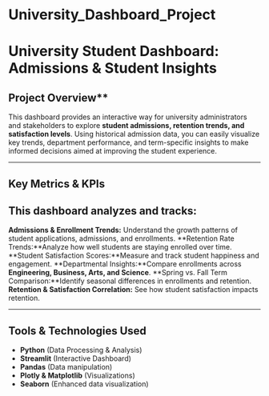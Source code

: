 # University_Dashboard_Project
#  University Student Dashboard: Admissions & Student Insights

## Project Overview**

This dashboard provides an interactive way for university administrators and stakeholders to explore **student admissions, retention trends, and satisfaction levels**. Using historical admission data, you can easily visualize key trends, department performance, and term-specific insights to make informed decisions aimed at improving the student experience.

---

## Key Metrics & KPIs

## This dashboard analyzes and tracks:

 **Admissions & Enrollment Trends:** Understand the growth patterns of student applications, admissions, and enrollments.
 **Retention Rate Trends:**Analyze how well students are staying enrolled over time.
 **Student Satisfaction Scores:**Measure and track student happiness and engagement.
 **Departmental Insights:**Compare enrollments across **Engineering, Business, Arts, and Science**.
 **Spring vs. Fall Term Comparison:**Identify seasonal differences in enrollments and retention.
 **Retention & Satisfaction Correlation:** See how student satisfaction impacts retention.

---

## Tools & Technologies Used

- **Python** (Data Processing & Analysis)
- **Streamlit** (Interactive Dashboard)
- **Pandas** (Data manipulation)
- **Plotly & Matplotlib** (Visualizations)
- **Seaborn** (Enhanced data visualization)


